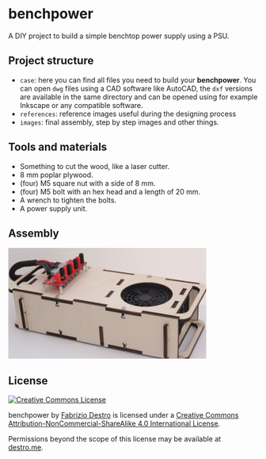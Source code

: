 # benchpower
A DIY project to build a simple benchtop power supply using a PSU.

## Project structure

* `case`: here you can find all files you need to build your **benchpower**. You can open `dwg` files using a CAD software like AutoCAD, the `dxf` versions are available in the same directory and can be opened using for example Inkscape or any compatible software.
* `references`: reference images useful during the designing process 
* `images`: final assembly, step by step images and other things.

## Tools and materials

* Something to cut the wood, like a laser cutter.
* 8 mm poplar plywood.
* (four) M5 square nut with a side of 8 mm.
* (four) M5 bolt with an hex head and a length of 20 mm.
* A wrench to tighten the bolts.
* A power supply unit.

## Assembly

<img src="https://github.com/dexpota/benchpower/raw/master/images/assembly.jpg" alt="assembled benchpower" width="400" />


## License

[![Creative Commons License](https://i.creativecommons.org/l/by-nc-sa/4.0/88x31.png)](http://creativecommons.org/licenses/by-nc-sa/4.0/)

<span xmlns:dct="http://purl.org/dc/terms/" property="dct:title">benchpower</span> by <a xmlns:cc="http://creativecommons.org/ns#" href="destro.me" property="cc:attributionName" rel="cc:attributionURL">Fabrizio Destro</a> is licensed under a <a rel="license" href="http://creativecommons.org/licenses/by-nc-sa/4.0/">Creative Commons Attribution-NonCommercial-ShareAlike 4.0 International License</a>.

Permissions beyond the scope of this license may be available at <a xmlns:cc="http://creativecommons.org/ns#" href="destro.me" rel="cc:morePermissions">destro.me</a>.
